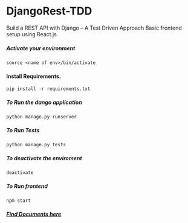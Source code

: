 # DjangoRest-TDD
Build a REST API with Django – A Test Driven Approach 
Basic frontend setup using React.js


##### Activate your environment
    source <name of env>/bin/activate
 
#### Install  Requirements.
    pip install -r requirements.txt

##### To Run the dango application
    python manage.py runserver

##### To Run Tests
    python manage.py tests
  
##### To deactivate the enviroment
    deactivate
    
##### To Run frontend
    npm start
    
##### [Find Documents here](https://scotch.io/tutorials/build-a-rest-api-with-django-a-test-driven-approach-part-1)
